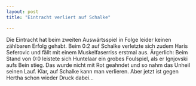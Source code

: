 ```yaml
---
layout: post
title: "Eintracht verliert auf Schalke"

---
```


Die Eintracht hat beim zweiten Auswärtsspiel in Folge leider keinen zählbaren Erfolg gehabt. Beim 0:2 auf Schalke verletzte sich zudem Haris Seferovic und fällt mit einem Muskelfaserriss erstmal aus. Ärgerlich: Beim Stand von 0:0 leistete sich Huntelaar ein grobes Foulspiel, als er Ignjovski aufs Bein stieg. Das wurde nicht mit Rot geahndet und so nahm das Unheil seinen Lauf. Klar, auf Schalke kann man verlieren. Aber jetzt ist gegen Hertha schon wieder Druck dabei...


